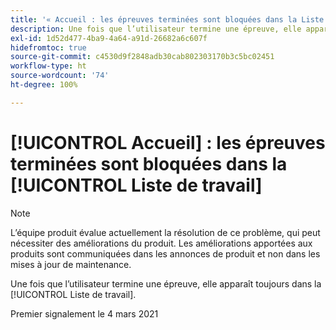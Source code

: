 ```yaml
---
title: '« Accueil : les épreuves terminées sont bloquées dans la Liste de travail »'
description: Une fois que l’utilisateur termine une épreuve, elle apparaît toujours dans la [!UICONTROL Liste de travail].
exl-id: 1d52d477-4ba9-4a64-a91d-26682a6c607f
hidefromtoc: true
source-git-commit: c4530d9f2848adb30cab802303170b3c5bc02451
workflow-type: ht
source-wordcount: '74'
ht-degree: 100%

---
```


# [!UICONTROL Accueil] : les épreuves terminées sont bloquées dans la [!UICONTROL Liste de travail]

<!-- Do not change this note unless told to by Daniel Sipos-->

>[!NOTE]
>
>L’équipe produit évalue actuellement la résolution de ce problème, qui peut nécessiter des améliorations du produit. Les améliorations apportées aux produits sont communiquées dans les annonces de produit et non dans les mises à jour de maintenance.

Une fois que l’utilisateur termine une épreuve, elle apparaît toujours dans la [!UICONTROL Liste de travail].

Premier signalement le 4 mars 2021
